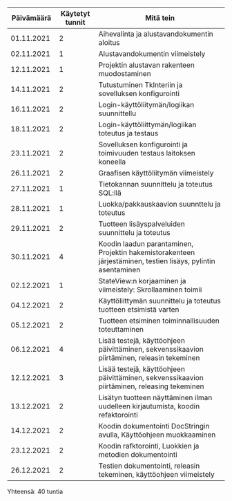 Päivämäärä | Käytetyt tunnit | Mitä tein
---------- |  -------------- | ---------
01.11.2021 |       2         | Aihevalinta ja alustavandokumentin aloitus
02.11.2021 |       1	     | Alustavandokumentin viimeistely
12.11.2021 |       1         | Projektin alustavan rakenteen muodostaminen
14.11.2021 |       2         | Tutustuminen TkInteriin ja sovelluksen konfigurointi
16.11.2021 |       2         | Login-käyttöliitymän/logiikan suunnittellu
18.11.2021 |       2         | Login-käyttöliittymän/logiikan toteutus ja testaus
23.11.2021 |       2         | Sovelluksen konfigurointi ja toimivuuden testaus laitoksen koneella
26.11.2021 |       2         | Graafisen käyttöliitymän viimeistely
27.11.2021 |       1         | Tietokannan suunnittelu ja toteutus SQL:llä
28.11.2021 |       1         | Luokka/pakkauskaavion suunnttelu ja toteutus
29.11.2021 |       2         | Tuotteen lisäyspalveluiden suunnittelu ja toteutus
30.11.2021 |       4         | Koodin laadun parantaminen, Projektin hakemistorakenteen järjestäminen, testien lisäys, pylintin asentaminen
02.12.2021 |       1         | StateView:n korjaaminen ja viimeistely: Skrollaaminen toimii 
04.12.2021 |       2         | Käyttöliittymän suunnittelu ja toteutus tuotteen etsimistä varten
05.12.2021 |       2         | Tuotteen etsiminen toiminnallisuuden toteuttaminen
06.12.2021 |       4         | Lisää testejä, käyttöohjeen päivittäminen, sekvenssikaavion piirtäminen, releasin tekeminen
12.12.2021 |       3         | Lisää testejä, käyttöohjeen päivittäminen, sekvenssikaavion piirtäminen, releasing tekeminen
13.12.2021 |       2         | Lisätyn tuotteen näyttäminen ilman uudelleen kirjautumista, koodin refaktorointi
14.12.2021 |       2         | Koodin dokumentointi DocStringin avulla, Käyttöohjeen muokkaaminen
23.12.2021 |       2         | Koodin rafktorointi, Luokkien ja metodien dokumentointi
26.12.2021 |       2         | Testien dokumentointi, releasin tekeminen, käyttöohjeen viimeistely

Yhteensä: 40 tuntia